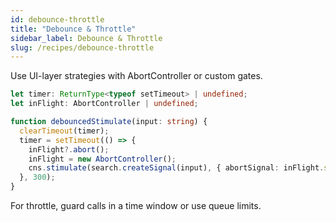 ```yaml
---
id: debounce-throttle
title: "Debounce & Throttle"
sidebar_label: Debounce & Throttle
slug: /recipes/debounce-throttle
---
```


Use UI-layer strategies with AbortController or custom gates.

```ts
let timer: ReturnType<typeof setTimeout> | undefined;
let inFlight: AbortController | undefined;

function debouncedStimulate(input: string) {
  clearTimeout(timer);
  timer = setTimeout(() => {
    inFlight?.abort();
    inFlight = new AbortController();
    cns.stimulate(search.createSignal(input), { abortSignal: inFlight.signal });
  }, 300);
}
```

For throttle, guard calls in a time window or use queue limits.
